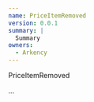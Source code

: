 ```yaml
---
name: PriceItemRemoved
version: 0.0.1
summary: |
  Summary
owners:
  - Arkency
---
```


PriceItemRemoved

...
